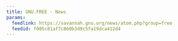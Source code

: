 ```yaml
---
title: GNU.FREE - News
params:
  feedlink: https://savannah.gnu.org/news/atom.php?group=free
  feedid: f005c81af7c860b3d9c5fa19dca412d4
---
```

